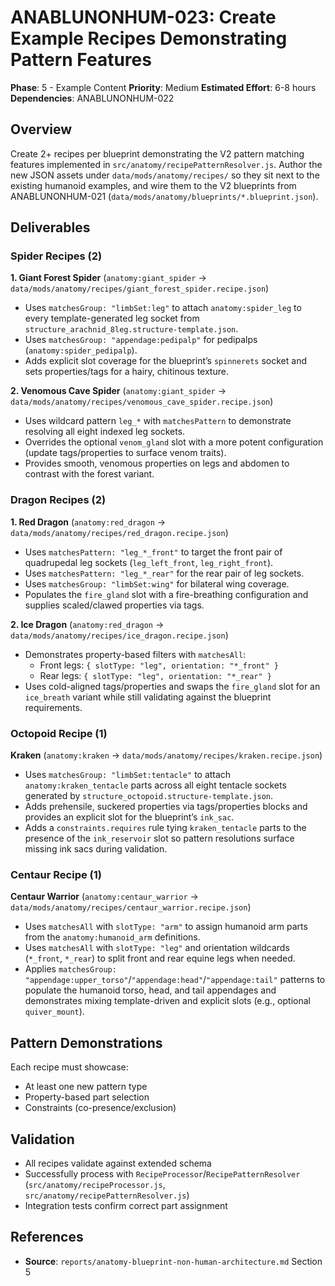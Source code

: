 # ANABLUNONHUM-023: Create Example Recipes Demonstrating Pattern Features

**Phase**: 5 - Example Content
**Priority**: Medium
**Estimated Effort**: 6-8 hours
**Dependencies**: ANABLUNONHUM-022

## Overview

Create 2+ recipes per blueprint demonstrating the V2 pattern matching features implemented in
`src/anatomy/recipePatternResolver.js`. Author the new JSON assets under
`data/mods/anatomy/recipes/` so they sit next to the existing humanoid examples, and wire them to the
V2 blueprints from ANABLUNONHUM-021 (`data/mods/anatomy/blueprints/*.blueprint.json`).

## Deliverables

### Spider Recipes (2)

**1. Giant Forest Spider** (`anatomy:giant_spider` → `data/mods/anatomy/recipes/giant_forest_spider.recipe.json`)
- Uses `matchesGroup: "limbSet:leg"` to attach `anatomy:spider_leg` to every template-generated leg socket from
  `structure_arachnid_8leg.structure-template.json`.
- Uses `matchesGroup: "appendage:pedipalp"` for pedipalps (`anatomy:spider_pedipalp`).
- Adds explicit slot coverage for the blueprint’s `spinnerets` socket and sets properties/tags for a hairy, chitinous texture.

**2. Venomous Cave Spider** (`anatomy:giant_spider` → `data/mods/anatomy/recipes/venomous_cave_spider.recipe.json`)
- Uses wildcard pattern `leg_*` with `matchesPattern` to demonstrate resolving all eight indexed leg sockets.
- Overrides the optional `venom_gland` slot with a more potent configuration (update tags/properties to surface venom traits).
- Provides smooth, venomous properties on legs and abdomen to contrast with the forest variant.

### Dragon Recipes (2)

**1. Red Dragon** (`anatomy:red_dragon` → `data/mods/anatomy/recipes/red_dragon.recipe.json`)
- Uses `matchesPattern: "leg_*_front"` to target the front pair of quadrupedal leg sockets (`leg_left_front`,
  `leg_right_front`).
- Uses `matchesPattern: "leg_*_rear"` for the rear pair of leg sockets.
- Uses `matchesGroup: "limbSet:wing"` for bilateral wing coverage.
- Populates the `fire_gland` slot with a fire-breathing configuration and supplies scaled/clawed properties via tags.

**2. Ice Dragon** (`anatomy:red_dragon` → `data/mods/anatomy/recipes/ice_dragon.recipe.json`)
- Demonstrates property-based filters with `matchesAll`:
  - Front legs: `{ slotType: "leg", orientation: "*_front" }`
  - Rear legs: `{ slotType: "leg", orientation: "*_rear" }`
- Uses cold-aligned tags/properties and swaps the `fire_gland` slot for an `ice_breath` variant while still validating
  against the blueprint requirements.

### Octopoid Recipe (1)

**Kraken** (`anatomy:kraken` → `data/mods/anatomy/recipes/kraken.recipe.json`)
- Uses `matchesGroup: "limbSet:tentacle"` to attach `anatomy:kraken_tentacle` parts across all eight tentacle sockets
  generated by `structure_octopoid.structure-template.json`.
- Adds prehensile, suckered properties via tags/properties blocks and provides an explicit slot for the blueprint’s `ink_sac`.
- Adds a `constraints.requires` rule tying `kraken_tentacle` parts to the presence of the `ink_reservoir` slot so pattern
  resolutions surface missing ink sacs during validation.

### Centaur Recipe (1)

**Centaur Warrior** (`anatomy:centaur_warrior` → `data/mods/anatomy/recipes/centaur_warrior.recipe.json`)
- Uses `matchesAll` with `slotType: "arm"` to assign humanoid arm parts from the `anatomy:humanoid_arm` definitions.
- Uses `matchesAll` with `slotType: "leg"` and orientation wildcards (`*_front`, `*_rear`) to split front and rear equine
  legs when needed.
- Applies `matchesGroup: "appendage:upper_torso"`/`"appendage:head"`/`"appendage:tail"` patterns to populate the
  humanoid torso, head, and tail appendages and demonstrates mixing template-driven and explicit slots (e.g., optional
  `quiver_mount`).

## Pattern Demonstrations

Each recipe must showcase:
- At least one new pattern type
- Property-based part selection
- Constraints (co-presence/exclusion)

## Validation

- All recipes validate against extended schema
- Successfully process with `RecipeProcessor`/`RecipePatternResolver` (`src/anatomy/recipeProcessor.js`,
  `src/anatomy/recipePatternResolver.js`)
- Integration tests confirm correct part assignment

## References

- **Source**: `reports/anatomy-blueprint-non-human-architecture.md` Section 5
